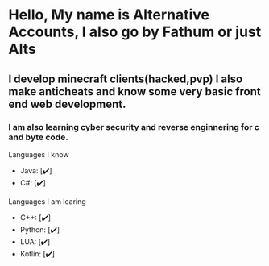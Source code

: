 # Hello, My name is Alternative Accounts, I also go by Fathum or just Alts

##         I develop minecraft clients(hacked,pvp) I also make anticheats and know some very basic front end web development.

###             I am also learning cyber security and reverse enginnering for c and byte code.


Languages I know
- Java: [✔️]
- C#: [✔️]

Languages I am learing
- C++: [✔️]
- Python: [✔️]
- LUA: [✔️]
- Kotlin: [✔️]
